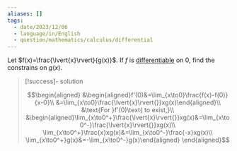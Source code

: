 ```yaml
---
aliases: []
tags:
  - date/2023/12/06
  - language/in/English
  - question/mathematics/calculus/differential
---
```


Let $f(x)=\frac{\lvert{x}\rvert}{g(x)}$. If $f$ is [differentiable](differential%20function.md) on 0, find the constrains on $g(x)$.

> [!success]- solution
>
> $$\begin{aligned}
> &\begin{aligned}f'(0)&=\lim_{x\to0}\frac{f(x)-f(0)}{x-0}\\
> &=\lim_{x\to0}\frac{\lvert{x}\rvert{}}xg(x)\end{aligned}\\
> &\text{For }f'(0)\text{ to exist,}\\
> &\begin{aligned}\lim_{x\to0^+}\frac{\lvert{x}\rvert{}}xg(x)&=\lim_{x\to0^-}\frac{\lvert{x}\rvert{}}xg(x)\\
> \lim_{x\to0^+}\frac{x}xg(x)&=\lim_{x\to0^-}\frac{-x}xg(x)\\
> \lim_{x\to0^+}g(x)&=-\lim_{x\to0^-}g(x)\end{aligned}
> \end{aligned}$$
